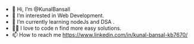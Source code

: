 - 👋 Hi, I’m @KunalBansall
- 👀 I’m interested in Web Development.
- 🌱 I’m currently learning nodeJs and DSA . 
- 😮‍💨 I love to code n find more easy solutions. 
- 📫 How to reach me https://www.linkedin.com/in/kunal-bansal-kb7670/
 
<!---
KunalBansall/KunalBansall is a ✨ special ✨     ❤️repository because its `README.md` (this file) appears on your GitHub profile.
You can click the Preview link to take a look at your changes.
--->
